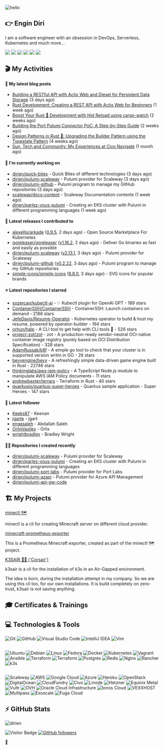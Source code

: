 ![hello](https://media.giphy.com/media/3ornk57KwDXf81rjWM/giphy.gif)

## 👉 Engin Diri

I am a software engineer with an obsession in DevOps, Serverless, Kubernetes and much more...

[![](https://img.shields.io/badge/-@__ediri-%231DA1F2?style=for-the-badge&logo=twitter&logoColor=ffffff)](https://twitter.com/_ediri)
[![](https://img.shields.io/badge/@_ediri@cloud--native.social-6364FF?style=for-the-badge&logo=mastodon&logoColor=white)](https://cloud-native.social/@_ediri)
[![](https://img.shields.io/badge/-@dirien-%23181717?style=for-the-badge&logo=github)](https://github.com/dirien)
[![](https://img.shields.io/badge/-@__ediri-E4405F?style=for-the-badge&logo=instagram&logoColor=white)](https://www.instagram.com/_ediri/)
[![](https://img.shields.io/badge/dirien-003366?style=for-the-badge&logo=linuxfoundation&logoColor=white)](https://openprofile.dev/profile/dirien)
[![](https://img.shields.io/badge/-blog.ediri.io-2962FF?style=for-the-badge&logo=hashnode&logoColor=white)](https://blog.ediri.io/)

## 🎬 My Activities

#### 📖 My latest blog posts
- [Building a RESTful API with Actix Web and Diesel for Persistent Data Storage](https://blog.ediri.io/building-a-restful-api-with-actix-web-and-diesel-for-persistent-data-storage) (3 days ago)
- [Rust Development: Creating a REST API with Actix Web for Beginners](https://blog.ediri.io/rust-development-creating-a-rest-api-with-actix-web-for-beginners) (1 week ago)
- [Boost Your Rust 🦀 Development with Hot Reload using cargo-watch](https://blog.ediri.io/boost-your-rust-development-with-hot-reload-using-cargo-watch) (2 weeks ago)
- [Building the Port Pulumi Connector PoC: A Step-by-Step Guide](https://blog.ediri.io/building-the-port-pulumi-connector-poc-a-step-by-step-guide) (2 weeks ago)
- [Design Patterns in Rust 🦀: Upgrading the Builder Pattern using the Typestate Pattern](https://blog.ediri.io/design-patterns-in-rust-upgrading-the-builder-pattern-using-the-typestate-pattern) (4 weeks ago)
- [Sun, Tech and Community: My Experiences at Civo Navigate](https://blog.ediri.io/sun-tech-and-community-my-experiences-at-civo-navigate) (1 month ago)

#### 👷 I'm currently working on

- [dirien/quick-bites](https://github.com/dirien/quick-bites) - Quick Bites of different technologies (3 days ago)
- [dirien/pulumi-scaleway](https://github.com/dirien/pulumi-scaleway) - Pulumi provider for Scaleway (3 days ago)
- [dirien/pulumi-github](https://github.com/dirien/pulumi-github) - Pulumi program to manage my GitHub repositories (3 days ago)
- [scaleway/docs-content](https://github.com/scaleway/docs-content) - Scaleway Documentation contents (1 week ago)
- [dirien/parlez-vous-pulumi](https://github.com/dirien/parlez-vous-pulumi) - Creating an EKS cluster with Pulumi in different programming languages (1 week ago)

#### 🚀 Latest releases I contributed to

- [alexellis/arkade](https://github.com/alexellis/arkade) ([0.9.5](https://github.com/alexellis/arkade/releases/tag/0.9.5), 2 days ago) - Open Source Marketplace For Kubernetes
- [goreleaser/goreleaser](https://github.com/goreleaser/goreleaser) ([v1.16.2](https://github.com/goreleaser/goreleaser/releases/tag/v1.16.2), 2 days ago) - Deliver Go binaries as fast and easily as possible
- [dirien/pulumi-scaleway](https://github.com/dirien/pulumi-scaleway) ([v2.13.1](https://github.com/dirien/pulumi-scaleway/releases/tag/v2.13.1), 3 days ago) - Pulumi provider for Scaleway
- [dirien/pulumi-github](https://github.com/dirien/pulumi-github) ([v0.2.22](https://github.com/dirien/pulumi-github/releases/tag/v0.2.22), 3 days ago) - Pulumi program to manage my GitHub repositories
- [simple-icons/simple-icons](https://github.com/simple-icons/simple-icons) ([8.8.0](https://github.com/simple-icons/simple-icons/releases/tag/8.8.0), 3 days ago) - SVG icons for popular brands

#### ⭐ Latest repositories I starred

- [sozercan/kubectl-ai](https://github.com/sozercan/kubectl-ai) - ✨ Kubectl plugin for OpenAI GPT - 189 stars
- [ContainerSSH/ContainerSSH](https://github.com/ContainerSSH/ContainerSSH) - ContainerSSH: Launch containers on demand - 2188 stars
- [JefeDavis/Resume-Operator](https://github.com/JefeDavis/Resume-Operator) - Kubernetes operator to build &amp; host my resume, powered by operator-builder - 194 stars
- [orhun/halp](https://github.com/orhun/halp) - A CLI tool to get help with CLI tools 🐙 - 526 stars
- [project-zot/zot](https://github.com/project-zot/zot) - zot - A production-ready vendor-neutral OCI-native container image registry (purely based on OCI Distribution Specification) - 328 stars
- [AdamRussak/k8f](https://github.com/AdamRussak/k8f) - A simple go tool to check that your cluster is in supported version writin in GO - 26 stars
- [bevyengine/bevy](https://github.com/bevyengine/bevy) - A refreshingly simple data-driven game engine built in Rust - 22746 stars
- [thinkinglabs/aws-iam-policy](https://github.com/thinkinglabs/aws-iam-policy) - A TypeScript Node.js module to manipulate AWS IAM Policy documents - 11 stars
- [andrewbaxter/terrars](https://github.com/andrewbaxter/terrars) - Terraform in Rust - 40 stars
- [quarkusio/quarkus-super-heroes](https://github.com/quarkusio/quarkus-super-heroes) - Quarkus sample application - Super Heroes - 147 stars

#### 👥 Latest follower

- [Keeks87](https://github.com/Keeks87) - Keenan
- [jgarte](https://github.com/jgarte) - jgart
- [engasaleh](https://github.com/engasaleh) - Abdallah Saleh
- [OrlinVasilev](https://github.com/OrlinVasilev) - Orlix
- [wrightbradley](https://github.com/wrightbradley) - Bradley Wright

#### 👨‍💻 Repositories I created recently

- [dirien/pulumi-scaleway](https://github.com/dirien/pulumi-scaleway) - Pulumi provider for Scaleway
- [dirien/parlez-vous-pulumi](https://github.com/dirien/parlez-vous-pulumi) - Creating an EKS cluster with Pulumi in different programming languages
- [dirien/pulumi-port-labs](https://github.com/dirien/pulumi-port-labs) - Pulumi provider for Port Labs
- [dirien/pulumi-azapi](https://github.com/dirien/pulumi-azapi) - Pulumi provider for Azure API Management
- [dirien/pulumi-api-gw-code](https://github.com/dirien/pulumi-api-gw-code)


## 🏗️ My Projects
[minectl 🗺](https://github.com/dirien/minectl)

minectl is a cli for creating Minecraft server on different cloud provider.

[minecraft-prometheus-exporter](https://github.com/dirien/minecraft-prometheus-exporter)

This is a Prometheus Minecraft exporter, created as part of the minectl 🗺 project.

[K3SAIR 🏴‍☠️️ ('Corsair')](https://github.com/dirien/k3sair-cli)

k3sair is a cli for the installation of k3s in an Air-Gapped environment.

The idea is born, during the installation attempt in my company. So we are using this cli too, for our own
installations. It is build completely on zero-trust, k3sair is not saving anything.

## 🎓 Certificates & Trainings

<!--START_SECTION:badges-->
<!--END_SECTION:badges-->

## 💻 Technologies & Tools

![Git](https://img.shields.io/badge/git-%23F05033.svg?style=for-the-badge&logo=git&logoColor=white)
![GitHub](https://img.shields.io/badge/github-%23121011.svg?style=for-the-badge&logo=github&logoColor=white)
![Visual Studio Code](https://img.shields.io/badge/VisualStudioCode-0078d7.svg?style=for-the-badge&logo=visual-studio-code&logoColor=white)
![IntelliJ IDEA](https://img.shields.io/badge/IntelliJIDEA-000000.svg?style=for-the-badge&logo=intellij-idea&logoColor=white)
![Vim](https://img.shields.io/badge/VIM-%2311AB00.svg?style=for-the-badge&logo=vim&logoColor=white)

##

![Ubuntu](https://img.shields.io/badge/Ubuntu-E95420?style=for-the-badge&logo=ubuntu&logoColor=white)
![Debian](https://img.shields.io/badge/Debian-D70A53?style=for-the-badge&logo=debian&logoColor=white)
![Linux](https://img.shields.io/badge/Linux-FCC624?style=for-the-badge&logo=linux&logoColor=black)
![Fedora](https://img.shields.io/badge/Fedora-294172?style=for-the-badge&logo=fedora&logoColor=white)
![Docker](https://img.shields.io/badge/docker-0db7ed.svg?style=for-the-badge&logo=docker&logoColor=white)
![Kubernetes](https://img.shields.io/badge/kubernetes-326ce5.svg?style=for-the-badge&logo=kubernetes&logoColor=white)
![Vagrant](https://img.shields.io/badge/vagrant-1563FF.svg?style=for-the-badge&logo=vagrant&logoColor=white)
![Ansible](https://img.shields.io/badge/ansible-1A1918.svg?style=for-the-badge&logo=ansible&logoColor=white)
![Terraform](https://img.shields.io/badge/terraform-5835CC.svg?style=for-the-badge&logo=terraform&logoColor=white)
![Terraform](https://img.shields.io/badge/pulumi-8A3391.svg?style=for-the-badge&logo=pulumi&logoColor=white)
![Postgres](https://img.shields.io/badge/postgres-316192.svg?style=for-the-badge&logo=postgresql&logoColor=white)
![Redis](https://img.shields.io/badge/redis-DD0031.svg?style=for-the-badge&logo=redis&logoColor=white)
![Nginx](https://img.shields.io/badge/nginx-009639.svg?style=for-the-badge&logo=nginx&logoColor=white)
![Rancher](https://img.shields.io/badge/rancher-0075A8.svg?style=for-the-badge&logo=rancher&logoColor=white)
![k3s](https://img.shields.io/badge/k3s-FFC61C.svg?style=for-the-badge&logo=&logoColor=white)

##

![Scaleway](https://img.shields.io/badge/SCALEWAY-4f0599.svg?style=for-the-badge&logo=scaleway&logoColor=white)
![AWS](https://img.shields.io/badge/AWS-FF9900.svg?style=for-the-badge&logo=amazon-aws&logoColor=white)
![Google Cloud](https://img.shields.io/badge/GoogleCloud-4285F4.svg?style=for-the-badge&logo=google-cloud&logoColor=white)
![Azure](https://img.shields.io/badge/azure-0078D4.svg?style=for-the-badge&logo=microsoft-azure&logoColor=white)
![Heroku](https://img.shields.io/badge/heroku-430098.svg?style=for-the-badge&logo=heroku&logoColor=white)
![OpenStack](https://img.shields.io/badge/Openstack-f01742.svg?style=for-the-badge&logo=openstack&logoColor=white)
![DigitalOcean](https://img.shields.io/badge/DigitalOcean-0080FF.svg?style=for-the-badge&logo=DigitalOcean&logoColor=white)
![CloudFundry](https://img.shields.io/badge/CloudFoundry-0C9ED5.svg?style=for-the-badge&logo=cloudfoundry&logoColor=white)
![Civo](https://img.shields.io/badge/civo-239DFF.svg?style=for-the-badge&logo=civo&logoColor=white)
![Linode](https://img.shields.io/badge/linode-00A95C?style=for-the-badge&logo=linode&logoColor=white)
![Hetzner](https://img.shields.io/badge/hetzner-d50c2d?style=for-the-badge&logo=hetzner&logoColor=white)
![Equinix Metal](https://img.shields.io/badge/equinix--metal-d10810?style=for-the-badge&logo=equinixmetal&logoColor=white)
![Vultr](https://img.shields.io/badge/vultr-007BFC?style=for-the-badge&logo=vultr&logoColor=white)
![OVH](https://img.shields.io/badge/ovh-123F6D?style=for-the-badge&logo=ovh&logoColor=white)
![Oracle Cloud Infrastructure](https://img.shields.io/badge/Oracle_Cloud_Infrastructure-F80000?style=for-the-badge&logo=oracle&logoColor=white)
![Ionos Cloud](https://img.shields.io/badge/ionos--cloud-003D8F?style=for-the-badge&logo=ionos&logoColor=white)
![VEXXHOST](https://img.shields.io/badge/VEXXHOST-2A1659?style=for-the-badge&logo=vexxhost&logoColor=white)
![Multipass](https://img.shields.io/badge/Multipass-E95420?style=for-the-badge&logo=ubuntu&logoColor=white)
![Exoscale](https://img.shields.io/badge/Exoscale-DA291C?style=for-the-badge&logo=exoscale&logoColor=white)
![Fuga Cloud](https://img.shields.io/badge/fuga_cloud-242F4B?style=for-the-badge&logo=fugacloud&logoColor=white)

## ⚡ GitHub Stats

![dirien](https://github-readme-stats.vercel.app/api?username=dirien&show_icons=true&count_private=true&theme=dracula)

![Visitor Badge](https://visitor-badge.laobi.icu/badge?page_id=dirien)
[![GitHub followers](https://img.shields.io/github/followers/dirien.svg?style=social&label=Follow&maxAge=2592000)](https://github.com/dirien?tab=followers)

🧿

